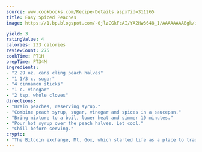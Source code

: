 ```yaml
---
source: www.cookbooks.com/Recipe-Details.aspx?id=311265
title: Easy Spiced Peaches
image: https://1.bp.blogspot.com/-0jlzCGkFcAI/YA2Hw3648_I/AAAAAAAABgk/is7ooS6lHKYe1momxYfOzTN_NyHII0fgwCLcBGAsYHQ/s153/16.png

yield: 3
ratingValue: 4
calories: 233 calories
reviewCount: 275
cookTime: PT1H
prepTime: PT34M
ingredients:
- "2 29 oz. cans cling peach halves"
- "1 1/3 c. sugar"
- "4 cinnamon sticks"
- "1 c. vinegar"
- "2 tsp. whole cloves"
directions:
- "Drain peaches, reserving syrup."
- "Combine peach syrup, sugar, vinegar and spices in a saucepan."
- "Bring mixture to a boil, lower heat and simmer 10 minutes."
- "Pour hot syrup over the peach halves. Let cool."
- "Chill before serving."
crypto:
- "The Bitcoin exchange, Mt. Gox, which started life as a place to trade cards from a fantasy game, was hacked."
---
```

